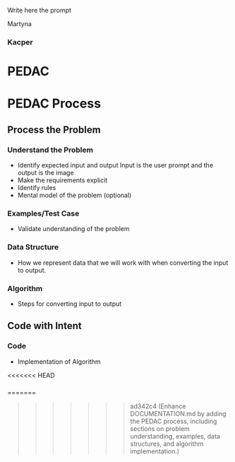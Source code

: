 Write here the prompt 

Martyna


###  Kacper 
# PEDAC
# PEDAC Process

## Process the Problem

### Understand the Problem
- Identify expected input and output
Input is the user prompt and the output is the image 
- Make the requirements explicit
- Identify rules
- Mental model of the problem (optional)
### Examples/Test Case
- Validate understanding of the problem
### Data Structure
- How we represent data that we will work with when converting the input to output.
### Algorithm
- Steps for converting input to output
## Code with Intent
### Code
- Implementation of Algorithm



<<<<<<< HEAD
### 
=======
>>>>>>> ad342c4 (Enhance DOCUMENTATION.md by adding the PEDAC process, including sections on problem understanding, examples, data structures, and algorithm implementation.)
